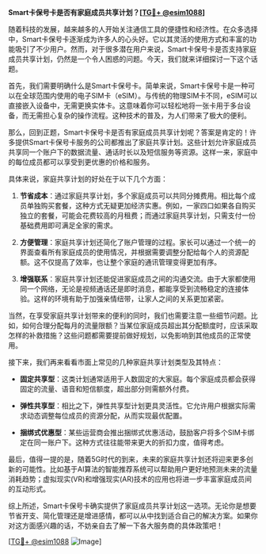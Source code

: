 **Smart卡保号卡是否有家庭成员共享计划？[[TG💪+ @esim1088](https://t.me/s/esim1088)]**

随着科技的发展，越来越多的人开始关注通信工具的便捷性和经济性。在众多选择中，Smart卡保号卡逐渐成为许多人的心头好。它以其灵活的使用方式和丰富的功能吸引了不少用户。然而，对于很多潜在用户来说，Smart卡保号卡是否支持家庭成员共享计划，仍然是一个令人困惑的问题。今天，我们就来详细探讨一下这个话题。

首先，我们需要明确什么是Smart卡保号卡。简单来说，Smart卡保号卡是一种可以在全球范围内使用的电子SIM卡（eSIM）。与传统的物理SIM卡不同，eSIM可以直接嵌入设备中，无需更换实体卡。这意味着你可以轻松地将一张卡用于多台设备，而无需担心复杂的操作流程。这种技术的普及，为人们带来了极大的便利。

那么，回到正题，Smart卡保号卡是否有家庭成员共享计划呢？答案是肯定的！许多提供Smart卡保号卡服务的公司都推出了家庭共享计划。这些计划允许家庭成员共享同一个账户下的数据流量、通话时长以及短信服务等资源。这样一来，家庭中的每位成员都可以享受到更优惠的价格和服务。

具体来说，家庭共享计划的好处在于以下几个方面：

1. **节省成本**：通过家庭共享计划，多个家庭成员可以共同分摊费用。相比每个成员单独购买套餐，这种方式无疑更加经济实惠。例如，一家四口如果各自购买独立的套餐，可能会花费较高的月租费；而通过家庭共享计划，只需支付一份基础费用即可满足全家的需求。

2. **方便管理**：家庭共享计划还简化了账户管理的过程。家长可以通过一个统一的界面查看所有家庭成员的使用情况，并根据需要调整分配给每个人的资源配额。这不仅提高了效率，也让整个家庭的通讯管理变得更加有序。

3. **增强联系**：家庭共享计划还能促进家庭成员之间的沟通交流。由于大家都使用同一个网络，无论是视频通话还是即时消息，都能享受到流畅稳定的连接体验。这样的环境有助于加强亲情纽带，让家人之间的关系更加紧密。

当然，在享受家庭共享计划带来的便利的同时，我们也需要注意一些细节问题。比如，如何合理分配每月的流量限额？当某位家庭成员超出其分配额度时，应该采取怎样的补救措施？这些问题都需要提前做好规划，以免影响到其他成员的正常使用。

接下来，我们再来看看市面上常见的几种家庭共享计划类型及其特点：

- **固定共享型**：这类计划通常适用于人数固定的大家庭。每个家庭成员都会获得固定的流量、语音和短信额度，超出部分则需额外付费。
  
- **弹性共享型**：相比之下，弹性共享型计划更具灵活性。它允许用户根据实际需求动态调整每位成员的资源分配，从而实现最优配置。

- **捆绑式优惠型**：某些运营商会推出捆绑式优惠活动，鼓励客户将多个SIM卡绑定在同一账户下。这种方式往往能带来更大的折扣力度，值得考虑。

最后，值得一提的是，随着5G时代的到来，未来的家庭共享计划还将迎来更多创新的可能性。比如基于AI算法的智能推荐系统可以帮助用户更好地预测未来的流量消耗趋势；虚拟现实(VR)和增强现实(AR)技术的应用也将进一步丰富家庭成员间的互动形式。

综上所述，Smart卡保号卡确实提供了家庭成员共享计划这一选项。无论你是想要节省开支、简化管理还是增进感情，都可以从中找到适合自己的解决方案。如果你对这方面感兴趣的话，不妨亲自去了解一下各大服务商的具体政策吧！

[[TG💪+ @esim1088](https://t.me/s/esim1088) ![Image](https://i.postimg.cc/4NQfJmqS/Snipaste-2025-05-13-00-14-12.png)]